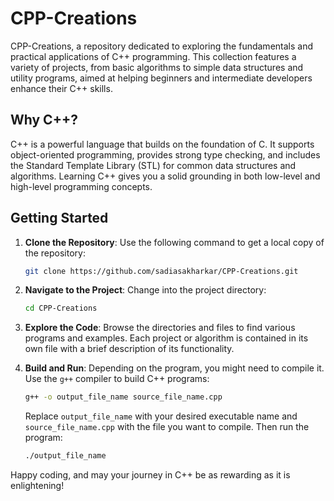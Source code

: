 # CPP-Creations
CPP-Creations, a repository dedicated to exploring the fundamentals and practical applications of C++ programming. This collection features a variety of projects, from basic algorithms to simple data structures and utility programs, aimed at helping beginners and intermediate developers enhance their C++ skills.


## Why C++?

C++ is a powerful language that builds on the foundation of C. It supports object-oriented programming, provides strong type checking, and includes the Standard Template Library (STL) for common data structures and algorithms. Learning C++ gives you a solid grounding in both low-level and high-level programming concepts.

## Getting Started

1. **Clone the Repository**: Use the following command to get a local copy of the repository:
   ```bash
   git clone https://github.com/sadiasakharkar/CPP-Creations.git
   ```

2. **Navigate to the Project**: Change into the project directory:
   ```bash
   cd CPP-Creations
   ```

3. **Explore the Code**: Browse the directories and files to find various programs and examples. Each project or algorithm is contained in its own file with a brief description of its functionality.

4. **Build and Run**: Depending on the program, you might need to compile it. Use the `g++` compiler to build C++ programs:
   ```bash
   g++ -o output_file_name source_file_name.cpp
   ```
   Replace `output_file_name` with your desired executable name and `source_file_name.cpp` with the file you want to compile. Then run the program:
   ```bash
   ./output_file_name
   ```

Happy coding, and may your journey in C++ be as rewarding as it is enlightening!
